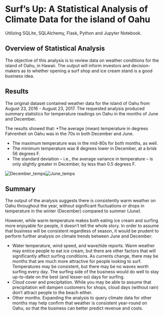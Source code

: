 # Surf’s Up: A Statistical Analysis of Climate Data for the island of Oahu
Utilizing SQLite, SQLAlchemy, Flask, Python and Jupyter Notebook.

## Overview of Statistical Analysis
The objective of this analysis is to review data on weather conditions for the island of Oahu, in Hawaii. The output will inform investors and decision-makers as to whether opening a surf shop and ice cream stand is a good business idea.

## Results
The original dataset contained weather data for the island of Oahu from August 23, 2016 - August 23, 2017. The requested analysis produced summary statistics for temperature readings on Oahu in the months of June and December. 

The results showed that:
*The average (mean) temperature in degrees Fahrenheit on Oahu was in the 70s in both December and June.
* The maximum temperature was in the mid-80s for both months, as well.
* The minimum temperature was 8 degrees lower in December, at a brisk 56 degrees F.
* The standard deviation – i.e., the average variance in temperature – is only slightly greater in December, by less than 0.5 degrees F.

![December_temps](https://user-images.githubusercontent.com/100387078/165133007-6e4f9c98-6990-4717-82b1-ea2c7e4c7ef6.png)![June_temps](https://user-images.githubusercontent.com/100387078/165133039-9849a9c8-a740-4bb1-9a41-82cf685fd870.png)

## Summary
The output of the analysis suggests there is consistently warm weather on Oahu throughout the year, without significant fluctuations or drops in temperature in the winter (December) compared to summer (June). 

However, while warm temperature makes both eating ice cream and surfing more enjoyable for people, it doesn’t tell the whole story. In order to assume that business will be consistent regardless of season, it would be prudent to perform further analysis on climate trends between June and December:
* Water temperature, wind speed, and wave/tide reports. Warm weather may entice people to eat ice cream, but there are other factors that will significantly affect surfing conditions. As currents change, there may be months that are much more attractive for people looking to surf. Temperatures may be consistent, but there may be no waves worth surfing every day. The surfing side of the business would do well to stay up-to-date on the best (and lesser-so) days for surfing.
* Cloud cover and precipitation. While you may be able to assume that precipitation will dampen customers for shops, cloud days (without rain) don’t attract people to the beach either. 
* Other months. Expanding the analysis to query climate data for other months may help confirm that weather is consistent year-round on Oahu, so that the 
business can better predict revenue and costs.

